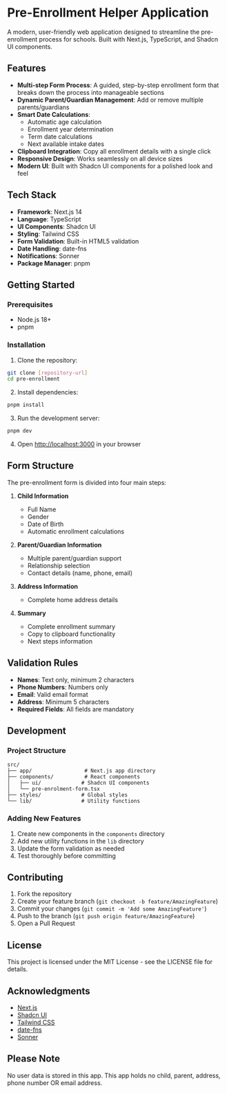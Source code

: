 # Pre-Enrollment Helper Application

A modern, user-friendly web application designed to streamline the pre-enrollment process for schools. Built with Next.js, TypeScript, and Shadcn UI components.

## Features

- **Multi-step Form Process**: A guided, step-by-step enrollment form that breaks down the process into manageable sections
- **Dynamic Parent/Guardian Management**: Add or remove multiple parents/guardians
- **Smart Date Calculations**:
  - Automatic age calculation
  - Enrollment year determination
  - Term date calculations
  - Next available intake dates
- **Clipboard Integration**: Copy all enrollment details with a single click
- **Responsive Design**: Works seamlessly on all device sizes
- **Modern UI**: Built with Shadcn UI components for a polished look and feel

## Tech Stack

- **Framework**: Next.js 14
- **Language**: TypeScript
- **UI Components**: Shadcn UI
- **Styling**: Tailwind CSS
- **Form Validation**: Built-in HTML5 validation
- **Date Handling**: date-fns
- **Notifications**: Sonner
- **Package Manager**: pnpm

## Getting Started

### Prerequisites

- Node.js 18+
- pnpm

### Installation

1. Clone the repository:

```bash
git clone [repository-url]
cd pre-enrollment
```

2. Install dependencies:

```bash
pnpm install
```

3. Run the development server:

```bash
pnpm dev
```

4. Open [http://localhost:3000](http://localhost:3000) in your browser

## Form Structure

The pre-enrollment form is divided into four main steps:

1. **Child Information**

   - Full Name
   - Gender
   - Date of Birth
   - Automatic enrollment calculations

2. **Parent/Guardian Information**

   - Multiple parent/guardian support
   - Relationship selection
   - Contact details (name, phone, email)

3. **Address Information**

   - Complete home address details

4. **Summary**
   - Complete enrollment summary
   - Copy to clipboard functionality
   - Next steps information

## Validation Rules

- **Names**: Text only, minimum 2 characters
- **Phone Numbers**: Numbers only
- **Email**: Valid email format
- **Address**: Minimum 5 characters
- **Required Fields**: All fields are mandatory

## Development

### Project Structure

```
src/
├── app/                 # Next.js app directory
├── components/          # React components
│   ├── ui/             # Shadcn UI components
│   └── pre-enrolment-form.tsx
├── styles/             # Global styles
└── lib/                # Utility functions
```

### Adding New Features

1. Create new components in the `components` directory
2. Add new utility functions in the `lib` directory
3. Update the form validation as needed
4. Test thoroughly before committing

## Contributing

1. Fork the repository
2. Create your feature branch (`git checkout -b feature/AmazingFeature`)
3. Commit your changes (`git commit -m 'Add some AmazingFeature'`)
4. Push to the branch (`git push origin feature/AmazingFeature`)
5. Open a Pull Request

## License

This project is licensed under the MIT License - see the LICENSE file for details.

## Acknowledgments

- [Next.js](https://nextjs.org/)
- [Shadcn UI](https://ui.shadcn.com/)
- [Tailwind CSS](https://tailwindcss.com/)
- [date-fns](https://date-fns.org/)
- [Sonner](https://sonner.emilkowal.ski/)

## Please Note
No user data is stored in this app. This app holds no child, parent, address, phone number OR email address. 